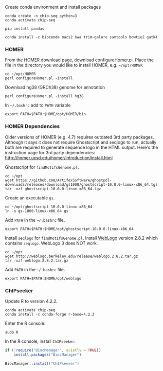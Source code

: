 Create conda environment and install packages

```shell
conda create -n chip-seq python=3
conda activate chip-seq

pip install pandas

conda install -c bioconda macs2 bwa trim-galore samtools bowtie2 gatk4
```

### HOMER

From the [HOMER download page](http://homer.ucsd.edu/homer/download.html),
download [configureHomer.pl](http://homer.ucsd.edu/homer/configureHomer.pl).
Place the file in the directory you would like to install HOMER, e.g. `~/opt/HOMER`

```shell
cd ~/opt/HOMER
perl configureHomer.pl -install
```

Download hg38 (GRCh38) genome for annotation

```shell
perl configureHomer.pl -install hg38
```

In `~/.bashrc` add to `PATH` variable

```shell
export PATH=$PATH:$HOME/opt/HOMER/bin
```

### HOMER Dependencies

Older versions of HOMER (e.g. 4.7) requires outdated 3rd party packages.
Although it says it does not require Ghostscript and seqlogo to run,
actually both are required to generate sequence logo in the HTML output.
Here's the instruction page for 3rd party dependencies: http://homer.ucsd.edu/homer/introduction/install.html

Ghostscript for `findMotifsGenome.pl`.

```shell
cd ~/opt
wget https://github.com/ArtifexSoftware/ghostpdl-downloads/releases/download/gs1000/ghostscript-10.0.0-linux-x86_64.tgz
tar -xzf ghostscript-10.0.0-linux-x86_64.tgz
```

Create an executable `gs`.

```shell
cd ~/opt/ghostscript-10.0.0-linux-x86_64
ln -s gs-1000-linux-x86_64 gs
```

Add `PATH` in the `~/.bashrc` file.

```shell
export PATH=$PATH:$HOME/opt/ghostscript-10.0.0-linux-x86_64
```

Install `seqlogo` for `findMotifsGenome.pl`.
Install [WebLogo](http://weblogo.berkeley.edu/) version 2.8.2 which contains `seqlogo`.
WebLogo 3 does NOT work.

```shell
cd ~/opt
wget http://weblogo.berkeley.edu/release/weblogo.2.8.2.tar.gz
tar -xzf weblogo.2.8.2.tar.gz
```

Add `PATH` in the `~/.bashrc` file.

```shell
export PATH=$PATH:$HOME/opt/weblogo
```

### ChIPseeker

Update R to version 4.2.2.

```shell
conda activate chip-seq
conda install -c conda-forge r-base=4.2.2
```

Enter the R console.

```shell
sudo R
```

In the R console, install `ChIPseeker`.

```R
if (!require("BiocManager", quietly = TRUE))
    install.packages("BiocManager")

BiocManager::install("ChIPseeker")
```
